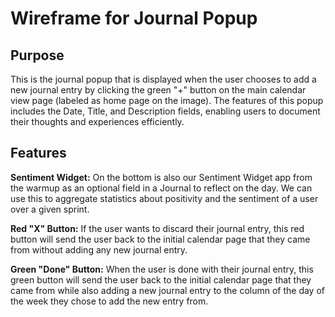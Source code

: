 # Wireframe for Journal Popup

## Purpose
This is the journal popup that is displayed when the user chooses to add a new journal entry by clicking the green "+" button on the main calendar view page (labeled as home page on the image). The features of this popup includes the Date, Title, and Description fields, enabling users to document their thoughts and experiences efficiently. 

## Features
**Sentiment Widget:** 
On the bottom is also our Sentiment Widget app from the warmup as an optional field in a Journal to reflect on the day. We can use this to aggregate statistics about positivity and the sentiment of a user over a given sprint.

**Red "X" Button:** 
If the user wants to discard their journal entry, this red button will send the user back to the initial calendar page that they came from without adding any new journal entry.

**Green "Done" Button:** 
When the user is done with their journal entry, this green button will send the user back to the initial calendar page that they came from while also adding a new journal entry to the column of the day of the week they chose to add the new entry from.